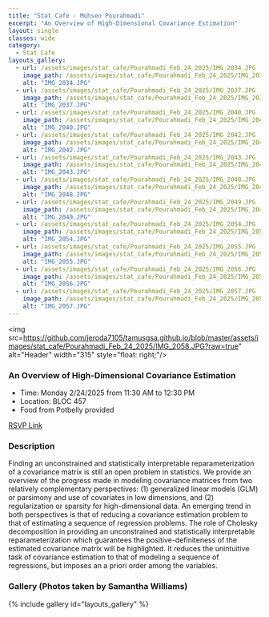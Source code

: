 ```yaml
---
title: "Stat Cafe - Mohsen Pourahmadi"
excerpt: "An Overview of High-Dimensional Covariance Estimation"
layout: single
classes: wide
category: 
  - Stat Cafe
layouts_gallery:
  - url: /assets/images/stat_cafe/Pourahmadi_Feb_24_2025/IMG_2034.JPG
    image_path: /assets/images/stat_cafe/Pourahmadi_Feb_24_2025/IMG_2034.JPG
    alt: "IMG_2034.JPG"
  - url: /assets/images/stat_cafe/Pourahmadi_Feb_24_2025/IMG_2037.JPG
    image_path: /assets/images/stat_cafe/Pourahmadi_Feb_24_2025/IMG_2037.JPG
    alt: "IMG_2037.JPG"
  - url: /assets/images/stat_cafe/Pourahmadi_Feb_24_2025/IMG_2040.JPG
    image_path: /assets/images/stat_cafe/Pourahmadi_Feb_24_2025/IMG_2040.JPG
    alt: "IMG_2040.JPG"
  - url: /assets/images/stat_cafe/Pourahmadi_Feb_24_2025/IMG_2042.JPG
    image_path: /assets/images/stat_cafe/Pourahmadi_Feb_24_2025/IMG_2042.JPG
    alt: "IMG_2042.JPG"
  - url: /assets/images/stat_cafe/Pourahmadi_Feb_24_2025/IMG_2043.JPG
    image_path: /assets/images/stat_cafe/Pourahmadi_Feb_24_2025/IMG_2043.JPG
    alt: "IMG_2043.JPG"
  - url: /assets/images/stat_cafe/Pourahmadi_Feb_24_2025/IMG_2048.JPG
    image_path: /assets/images/stat_cafe/Pourahmadi_Feb_24_2025/IMG_2048.JPG
    alt: "IMG_2048.JPG"
  - url: /assets/images/stat_cafe/Pourahmadi_Feb_24_2025/IMG_2049.JPG
    image_path: /assets/images/stat_cafe/Pourahmadi_Feb_24_2025/IMG_2049.JPG
    alt: "IMG_2049.JPG"
  - url: /assets/images/stat_cafe/Pourahmadi_Feb_24_2025/IMG_2054.JPG
    image_path: /assets/images/stat_cafe/Pourahmadi_Feb_24_2025/IMG_2054.JPG
    alt: "IMG_2054.JPG"
  - url: /assets/images/stat_cafe/Pourahmadi_Feb_24_2025/IMG_2055.JPG
    image_path: /assets/images/stat_cafe/Pourahmadi_Feb_24_2025/IMG_2055.JPG
    alt: "IMG_2055.JPG"
  - url: /assets/images/stat_cafe/Pourahmadi_Feb_24_2025/IMG_2056.JPG
    image_path: /assets/images/stat_cafe/Pourahmadi_Feb_24_2025/IMG_2056.JPG
    alt: "IMG_2056.JPG"
  - url: /assets/images/stat_cafe/Pourahmadi_Feb_24_2025/IMG_2057.JPG
    image_path: /assets/images/stat_cafe/Pourahmadi_Feb_24_2025/IMG_2057.JPG
    alt: "IMG_2057.JPG"
---
```



<img src=https://github.com/jeroda7105/tamusgsa.github.io/blob/master/assets/images/stat_cafe/Pourahmadi_Feb_24_2025/IMG_2058.JPG?raw=true" alt="Header" width="315" style="float: right;"/> 



###  An Overview of High-Dimensional Covariance Estimation

- Time: Monday 2/24/2025 from 11:30 AM to 12:30 PM
- Location: BLOC 457
- Food from Potbelly provided

[RSVP Link](<https://urldefense.com/v3/__https://forms.gle/ZsPkRWcpAfBTepoU9__;!!KwNVnqRv!E-d_f-v-97Ye1DXybvZa1QUzjpes1QCfO4aP2ICIn15dT_1DE2I3Xqfr9r3wkQsqt2NJIRiiredM919wGMpqrw$>)

### Description
Finding an unconstrained and statistically interpretable reparameterization of a covariance matrix is still an open problem in statistics. We provide an overview of the progress made in modeling covariance matrices from two relatively complementary perspectives: (1) generalized linear models (GLM) or parsimony and use of covariates in low dimensions, and (2) regularization or sparsity for high-dimensional data. An emerging trend in both perspectives is that of reducing a covariance estimation problem to that of estimating a sequence of regression problems. The role of Cholesky decomposition in providing an unconstrained and statistically interpretable reparameterization which guarantees the positive-definiteness of the estimated covariance matrix will be highlighted. It reduces the unintuitive task of covariance estimation to that of modeling a sequence of regressions, but imposes an a priori order among the variables.

<!--
### Presentation
<iframe src="https://drive.google.com/file/d/1tN9MfS-UIcedYkMafjpg1VxsRcSM0t8T/preview" width="640" height="480" allow="autoplay"></iframe>
-->

<!--
### Recording
<iframe width="560" height="315" src="https://www.youtube.com/embed/YjR7OlZPy2I?si=fbJmXI60nApV2h8H" title="YouTube video player" frameborder="0" allow="accelerometer; autoplay; clipboard-write; encrypted-media; gyroscope; picture-in-picture; web-share" referrerpolicy="strict-origin-when-cross-origin" allowfullscreen></iframe>
-->


### Gallery (Photos taken by Samantha Williams)

{% include gallery id="layouts_gallery" %}

